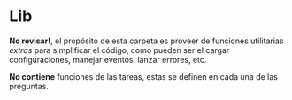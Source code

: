 ﻿# Lib

**No revisar!**, el propósito de esta carpeta es proveer de funciones utilitarias *extras* para simplificar el código, como pueden ser el cargar configuraciones, manejar eventos, lanzar errores, etc.

**No contiene** funciones de las tareas, estas se definen en cada una de las preguntas.
